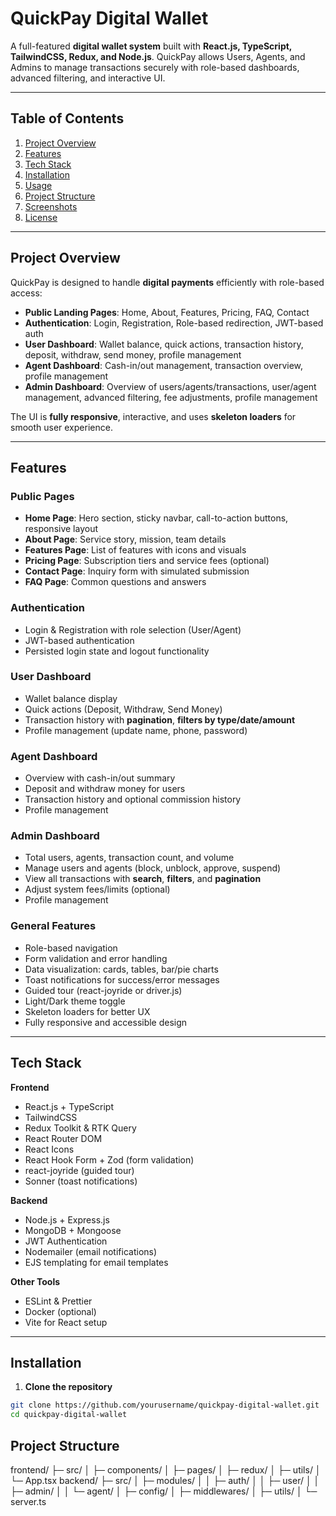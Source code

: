 # QuickPay Digital Wallet

A full-featured **digital wallet system** built with **React.js, TypeScript, TailwindCSS, Redux, and Node.js**. QuickPay allows Users, Agents, and Admins to manage transactions securely with role-based dashboards, advanced filtering, and interactive UI.

---

## Table of Contents

1. [Project Overview](#project-overview)  
2. [Features](#features)  
3. [Tech Stack](#tech-stack)  
4. [Installation](#installation)  
5. [Usage](#usage)  
6. [Project Structure](#project-structure)  
7. [Screenshots](#screenshots)  
8. [License](#license)  

---

## Project Overview

QuickPay is designed to handle **digital payments** efficiently with role-based access:

- **Public Landing Pages**: Home, About, Features, Pricing, FAQ, Contact  
- **Authentication**: Login, Registration, Role-based redirection, JWT-based auth  
- **User Dashboard**: Wallet balance, quick actions, transaction history, deposit, withdraw, send money, profile management  
- **Agent Dashboard**: Cash-in/out management, transaction overview, profile management  
- **Admin Dashboard**: Overview of users/agents/transactions, user/agent management, advanced filtering, fee adjustments, profile management  

The UI is **fully responsive**, interactive, and uses **skeleton loaders** for smooth user experience.

---

## Features

### Public Pages
- **Home Page**: Hero section, sticky navbar, call-to-action buttons, responsive layout  
- **About Page**: Service story, mission, team details  
- **Features Page**: List of features with icons and visuals  
- **Pricing Page**: Subscription tiers and service fees (optional)  
- **Contact Page**: Inquiry form with simulated submission  
- **FAQ Page**: Common questions and answers  

### Authentication
- Login & Registration with role selection (User/Agent)  
- JWT-based authentication  
- Persisted login state and logout functionality  

### User Dashboard
- Wallet balance display  
- Quick actions (Deposit, Withdraw, Send Money)  
- Transaction history with **pagination**, **filters by type/date/amount**  
- Profile management (update name, phone, password)  

### Agent Dashboard
- Overview with cash-in/out summary  
- Deposit and withdraw money for users  
- Transaction history and optional commission history  
- Profile management  

### Admin Dashboard
- Total users, agents, transaction count, and volume  
- Manage users and agents (block, unblock, approve, suspend)  
- View all transactions with **search**, **filters**, and **pagination**  
- Adjust system fees/limits (optional)  
- Profile management  

### General Features
- Role-based navigation  
- Form validation and error handling  
- Data visualization: cards, tables, bar/pie charts  
- Toast notifications for success/error messages  
- Guided tour (react-joyride or driver.js)  
- Light/Dark theme toggle  
- Skeleton loaders for better UX  
- Fully responsive and accessible design  

---

## Tech Stack

**Frontend**
- React.js + TypeScript  
- TailwindCSS  
- Redux Toolkit & RTK Query  
- React Router DOM  
- React Icons  
- React Hook Form + Zod (form validation)  
- react-joyride (guided tour)  
- Sonner (toast notifications)  

**Backend**
- Node.js + Express.js  
- MongoDB + Mongoose  
- JWT Authentication  
- Nodemailer (email notifications)  
- EJS templating for email templates  

**Other Tools**
- ESLint & Prettier  
- Docker (optional)  
- Vite for React setup  

---

## Installation

1. **Clone the repository**
```bash
git clone https://github.com/yourusername/quickpay-digital-wallet.git
cd quickpay-digital-wallet
```

## Project Structure
frontend/
 ├─ src/
 │   ├─ components/
 │   ├─ pages/
 │   ├─ redux/
 │   ├─ utils/
 │   └─ App.tsx
backend/
 ├─ src/
 │   ├─ modules/
 │   │   ├─ auth/
 │   │   ├─ user/
 │   │   ├─ admin/
 │   │   └─ agent/
 │   ├─ config/
 │   ├─ middlewares/
 │   ├─ utils/
 │   └─ server.ts
